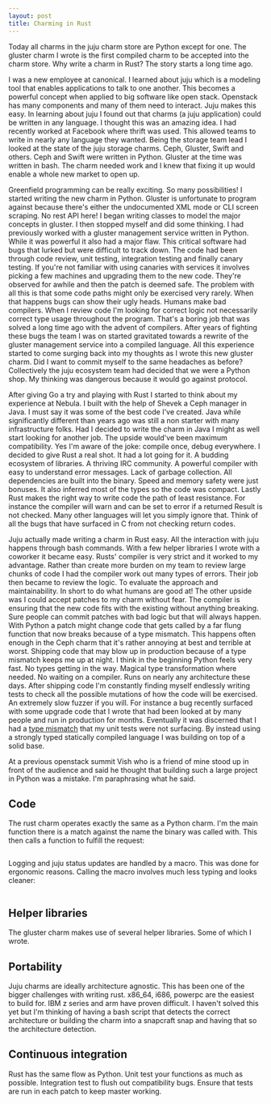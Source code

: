 ```yaml
---
layout: post
title: Charming in Rust
---
```

Today all charms in the juju charm store are Python except for one. The gluster charm I wrote is the first compiled charm to be accepted into the charm store. Why write a charm in Rust? The story starts a long time ago. 

I was a new employee at canonical. I learned about juju which is a modeling tool that enables applications to talk to one another. This becomes a powerful concept when applied to big software like open stack. Openstack has many components and many of them need to interact. Juju makes this easy. In learning about juju I found out that charms (a juju application) could be written in any language. I thought this was an amazing idea. I had recently worked at Facebook where thrift was used. This allowed teams to write in nearly any language they wanted. Being the storage team lead I looked at the state of the juju storage charms. Ceph, Gluster, Swift and others. Ceph and Swift were written in Python. Gluster at the time was written in bash. The charm needed work and I knew that fixing it up would enable a whole new market to open up. 

Greenfield programming can be really exciting. So many possibilities! I started writing the new charm in Python. Gluster is unfortunate to program against because there's either the undocumented XML mode or CLI screen scraping. No rest API here! I began writing classes to model the major concepts in gluster. I then stopped myself and did some thinking. I had previously worked with a gluster management service written in Python. While it was powerful it also had a major flaw. This critical software had bugs that lurked but were difficult to track down. The code had been through code review, unit testing, integration testing and finally canary testing. If you're not familiar with using canaries with services it involves picking a few machines and upgrading them to the new code. They're observed for awhile and then the patch is deemed safe. The problem with all this is that some code paths might only be exercised very rarely. When that happens bugs can show their ugly heads. Humans make bad compilers. When I review code I'm looking for correct logic not necessarily correct type usage throughout the program. That's a boring job that was solved a long time ago with the advent of compilers. After years of fighting these bugs the team I was on started gravitated towards a rewrite of the gluster management service into a compiled language. All this experience started to come surging back into my thoughts as I wrote this new gluster charm. Did I want to commit myself to the same headaches as before? Collectively the juju ecosystem team had decided that we were a Python shop. My thinking was dangerous because it would go against protocol. 

After giving Go a try and playing with Rust I started to think about my experience at Nebula. I built with the help of Shevek a Ceph manager in Java. I must say it was some of the best code I've created. Java while significantly different than years ago was still a non starter with many infrastructure folks. Had I decided to write the charm in Java I might as well start looking for another job. The upside would've been maximum compatibility. Yes I'm aware of the joke: compile once, debug everywhere. I decided to give Rust a real shot. It had a lot going for it. A budding ecosystem of libraries. A thriving IRC community. A powerful compiler with easy to understand error messages. Lack of garbage collection. All dependencies are built into the binary. Speed and memory safety were just bonuses. It also inferred most of the types so the code was compact. Lastly Rust makes the right way to write code the path of least resistance. For instance the compiler will warn and can be set to error if a returned Result is not checked. Many other languages will let you simply ignore that. Think of all the bugs that have surfaced in C from not checking return codes. 

Juju actually made writing a charm in Rust easy. All the interaction with juju happens through bash commands. With a few helper libraries I wrote with a coworker it became easy. Rusts' compiler is very strict and it worked to my advantage. Rather than create more burden on my team to review large chunks of code I had the compiler work out many types of errors. Their job then became to review the logic. To evaluate the approach and maintainability. In short to do what humans are good at! The other upside was I could accept patches to my charm without fear. The compiler is ensuring that the new code fits with the existing without anything breaking. Sure people can commit patches with bad logic but that will always happen. With Python a patch might change code that gets called by a far flung function that now breaks because of a type mismatch. This happens often enough in the Ceph charm that it's rather annoying at best and terrible at worst. Shipping code that may blow up in production because of a type mismatch keeps me up at night. I think in the beginning Python feels very fast. No types getting in the way. Magical type transformation where needed. No waiting on a compiler. Runs on nearly any architecture these days. After shipping code I'm constantly finding myself endlessly writing tests to check all the possible mutations of how the code will be exercised. An extremely slow fuzzer if you will. For instance a bug recently surfaced with some upgrade code that I wrote that had been looked at by many people and run in production for months. Eventually it was discerned that I had a [type mismatch]() that my unit tests were not surfacing.  By instead using a strongly typed statically compiled language I was building on top of a solid base. 

At a previous openstack summit Vish who is a friend of mine stood up in front of the audience and said he thought that building such a large project in Python was a mistake. I'm paraphrasing what he said. 

## Code

The rust charm operates exactly the same as a Python charm. I'm the main function there is a match against the name the binary was called with. This then calls a function to fulfill the request: 
```

```
Logging and juju status updates are handled by a macro. This was done for ergonomic reasons. Calling the macro involves much less typing and looks cleaner:
```

```

## Helper libraries
The gluster charm makes use of several helper libraries. Some of which I wrote. 

## Portability
Juju charms are ideally architecture agnostic. This has been one of the bigger challenges with writing rust. x86_64, i686, powerpc are the easiest to build for. IBM z series and arm have proven difficult. I haven't solved this yet but I'm thinking of having a bash script that detects the correct architecture or building the charm into a snapcraft snap and having that so the architecture detection. 

## Continuous integration
Rust has the same flow as Python. Unit test your functions as much as possible. Integration test to flush out compatibility bugs. Ensure that tests are run in each patch to keep master working. 